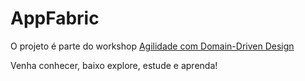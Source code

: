 # AppFabric

O projeto é parte do workshop [Agilidade com Domain-Driven Design](https://desenvolvacomagilidade.com/workshop) 

Venha conhecer, baixo explore, estude e aprenda!

